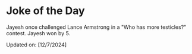 # Joke of the Day

<!-- #joke -->
Jayesh once challenged Lance Armstrong in a "Who has more testicles?" contest. Jayesh won by 5.

Updated on: [12/7/2024]
<!-- #jokeEnd -->